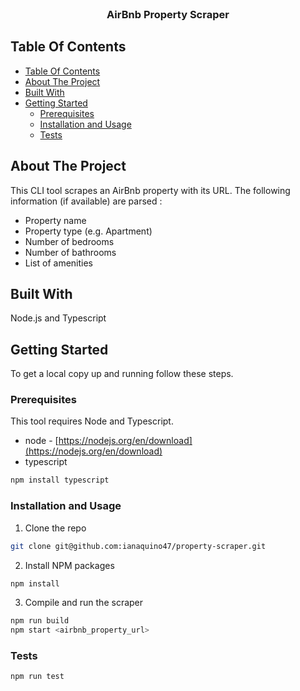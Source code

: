 <br/>
<p align="center">
  <h3 align="center">AirBnb Property Scraper</h3>

</p>



## Table Of Contents

- [Table Of Contents](#table-of-contents)
- [About The Project](#about-the-project)
- [Built With](#built-with)
- [Getting Started](#getting-started)
  - [Prerequisites](#prerequisites)
  - [Installation and Usage](#installation-and-usage)
  - [Tests](#tests)

## About The Project

This CLI tool scrapes an AirBnb property with its URL. The following information (if available) are parsed :
- Property name
- Property type (e.g. Apartment)
- Number of bedrooms
- Number of bathrooms
- List of amenities

## Built With

Node.js and Typescript

## Getting Started

To get a local copy up and running follow these steps.

### Prerequisites

This tool requires Node and Typescript. 

* node - [https://nodejs.org/en/download](https://nodejs.org/en/download)
* typescript

```sh
npm install typescript 
```

### Installation and Usage

1. Clone the repo

```sh
git clone git@github.com:ianaquino47/property-scraper.git
```

2. Install NPM packages

```sh
npm install
```

3. Compile and run the scraper

```sh
npm run build
npm start <airbnb_property_url>
```
### Tests


```sh
npm run test
```
